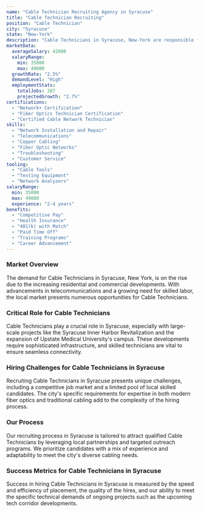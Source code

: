 ```yaml
---
name: "Cable Technician Recruiting Agency in Syracuse"
title: "Cable Technician Recruiting"
position: "Cable Technician"
city: "Syracuse"
state: "New-York"
description: "Cable Technicians in Syracuse, New-York are responsible for installing, maintaining, and troubleshooting network & telecommunications infrastructures, including fiber optics and copper cable systems."
marketData:
  averageSalary: 42000
  salaryRange:
    min: 35000
    max: 49000
  growthRate: "2.5%"
  demandLevel: "High"
  employmentStats:
    totalJobs: 287
    projectedGrowth: "2.7%"
certifications:
  - "Network+ Certification"
  - "Fiber Optics Technician Certification"
  - "Certified Cable Network Technician"
skills:
  - "Network Installation and Repair"
  - "Telecommunications"
  - "Copper Cabling"
  - "Fiber Optic Networks"
  - "Troubleshooting"
  - "Customer Service"
tooling:
  - "Cable Tools"
  - "Testing Equipment"
  - "Network Analyzers"
salaryRange:
  min: 35000
  max: 49000
  experience: "2-4 years"
benefits:
  - "Competitive Pay"
  - "Health Insurance"
  - "401(k) with Match"
  - "Paid Time Off"
  - "Training Programs"
  - "Career Advancement"
---
```


### Market Overview
The demand for Cable Technicians in Syracuse, New York, is on the rise due to the increasing residential and commercial developments. With advancements in telecommunications and a growing need for skilled labor, the local market presents numerous opportunities for Cable Technicians.

### Critical Role for Cable Technicians
Cable Technicians play a crucial role in Syracuse, especially with large-scale projects like the Syracuse Inner Harbor Revitalization and the expansion of Upstate Medical University's campus. These developments require sophisticated infrastructure, and skilled technicians are vital to ensure seamless connectivity.

### Hiring Challenges for Cable Technicians in Syracuse
Recruiting Cable Technicians in Syracuse presents unique challenges, including a competitive job market and a limited pool of local skilled candidates. The city's specific requirements for expertise in both modern fiber optics and traditional cabling add to the complexity of the hiring process.

### Our Process
Our recruiting process in Syracuse is tailored to attract qualified Cable Technicians by leveraging local partnerships and targeted outreach programs. We prioritize candidates with a mix of experience and adaptability to meet the city's diverse cabling needs.

### Success Metrics for Cable Technicians in Syracuse
Success in hiring Cable Technicians in Syracuse is measured by the speed and efficiency of placement, the quality of the hires, and our ability to meet the specific technical demands of ongoing projects such as the upcoming tech corridor developments.